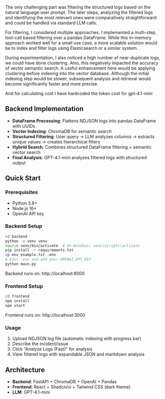 The only challenging part was filtering the structured logs based on the natural language user prompt. The later steps, analyzing the filtered logs and identifying the most relevant ones were comparatively straightforward and could be handled via standard LLM calls.

For filtering, I considered multiple approaches. I implemented a multi-step, tool-call based filtering over a pandas DataFrame. While this in-memory approach worked well for a small use case, a more scalable solution would be to index and filter logs using Elasticsearch or a similar system.

During experimentation, I also noticed a high number of near-duplicate logs, we could have done clustering. Also, this negatively impacted the accuracy of vector semantic search. A useful enhancement here would be applying clustering  before indexing into the vector database. Although the initial indexing step would be slower, subsequent analysis and retrieval would become significantly faster and more precise.

And for calculating cost I have hardcoded the token cost for gpt-4.1-mini 

## Backend Implementation
- **DataFrame Processing**: Flattens NDJSON logs into pandas DataFrame with UUIDs
- **Vector Indexing**: ChromaDB for semantic search
- **Structured Filtering**: User query -> LLM analyzes columns -> extracts unique values -> creates hierarchical filters
- **Hybrid Search**: Combines structured DataFrame filtering + semantic vector search
- **Final Analysis**: GPT-4.1-mini analyzes filtered logs with structured output 


## Quick Start

### Prerequisites
- Python 3.8+
- Node.js 16+
- OpenAI API key

### Backend Setup
```bash
cd backend
python -m venv venv
source venv/bin/activate  # On Windows: venv\Scripts\activate
pip install -r requirements.txt
cp env_example.txt .env
# Edit .env and add your OPENAI_API_KEY
python main.py
```
Backend runs on: http://localhost:8000

### Frontend Setup
```bash
cd frontend
npm install
npm start
```
Frontend runs on: http://localhost:3000

### Usage
1. Upload NDJSON log file (automatic indexing with progress bar)
2. Describe the incident/issue
3. Click "Analyze Logs (Fast)" for analysis
4. View filtered logs with expandable JSON and markdown analysis

## Architecture
- **Backend**: FastAPI + ChromaDB + OpenAI + Pandas
- **Frontend**: React + Shadcn/ui + Tailwind CSS (dark theme)
- **LLM**: GPT-4.1-mini
